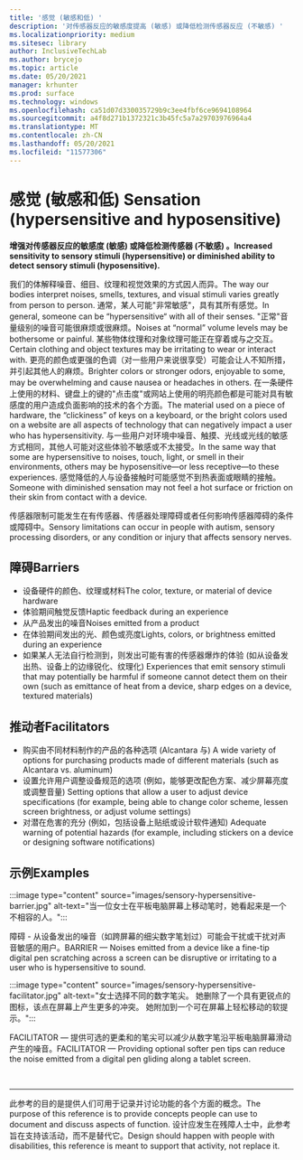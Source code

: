 ```yaml
---
title: '感觉 (敏感和低) '
description: '对传感器反应的敏感度提高 (敏感) 或降低检测传感器反应 (不敏感) '
ms.localizationpriority: medium
ms.sitesec: library
author: InclusiveTechLab
ms.author: brycejo
ms.topic: article
ms.date: 05/20/2021
manager: krhunter
ms.prod: surface
ms.technology: windows
ms.openlocfilehash: ca51d07d330035729b9c3ee4fbf6ce9694108964
ms.sourcegitcommit: a4f8d271b1372321c3b45fc5a7a29703976964a4
ms.translationtype: MT
ms.contentlocale: zh-CN
ms.lasthandoff: 05/20/2021
ms.locfileid: "11577306"
---
```

# <a name="sensation-hypersensitive-and-hyposensitive"></a><span data-ttu-id="82512-103">感觉 (敏感和低) </span><span class="sxs-lookup"><span data-stu-id="82512-103">Sensation (hypersensitive and hyposensitive)</span></span>

**<span data-ttu-id="82512-104">增强对传感器反应的敏感度 (敏感) 或降低检测传感器 (不敏感) 。</span><span class="sxs-lookup"><span data-stu-id="82512-104">Increased sensitivity to sensory stimuli (hypersensitive) or diminished ability to detect sensory stimuli (hyposensitive).</span></span>**

<span data-ttu-id="82512-105">我们的体解释噪音、细目、纹理和视觉效果的方式因人而异。</span><span class="sxs-lookup"><span data-stu-id="82512-105">The way our bodies interpret noises, smells, textures, and visual stimuli varies greatly from person to person.</span></span> <span data-ttu-id="82512-106">通常，某人可能"非常敏感"，具有其所有感觉。</span><span class="sxs-lookup"><span data-stu-id="82512-106">In general, someone can be “hypersensitive“ with all of their senses.</span></span> <span data-ttu-id="82512-107">"正常"音量级别的噪音可能很麻烦或很麻烦。</span><span class="sxs-lookup"><span data-stu-id="82512-107">Noises at “normal” volume levels may be bothersome or painful.</span></span> <span data-ttu-id="82512-108">某些物体纹理和对象纹理可能正在穿着或与之交互。</span><span class="sxs-lookup"><span data-stu-id="82512-108">Certain clothing and object textures may be irritating to wear or interact with.</span></span> <span data-ttu-id="82512-109">更亮的颜色或更强的色调（对一些用户来说很享受）可能会让人不知所措，并引起其他人的麻烦。</span><span class="sxs-lookup"><span data-stu-id="82512-109">Brighter colors or stronger odors, enjoyable to some, may be overwhelming and cause nausea or headaches in others.</span></span> <span data-ttu-id="82512-110">在一条硬件上使用的材料、键盘上的键的"点击度"或网站上使用的明亮颜色都是可能对具有敏感度的用户造成负面影响的技术的各个方面。</span><span class="sxs-lookup"><span data-stu-id="82512-110">The material used on a piece of hardware, the “clickiness” of keys on a keyboard, or the bright colors used on a website are all aspects of technology that can negatively impact a user who has hypersensitivity.</span></span> <span data-ttu-id="82512-111">与一些用户对环境中噪音、触摸、光线或光线的敏感方式相同，其他人可能对这些体验不敏感或不太接受。</span><span class="sxs-lookup"><span data-stu-id="82512-111">In the same way that some are hypersensitive to noises, touch, light, or smell in their environments, others may be hyposensitive—or less receptive—to these experiences.</span></span> <span data-ttu-id="82512-112">感觉降低的人与设备接触时可能感觉不到热表面或眼睛的接触。</span><span class="sxs-lookup"><span data-stu-id="82512-112">Someone with diminished sensation may not feel a hot surface or friction on their skin from contact with a device.</span></span>

<span data-ttu-id="82512-113">传感器限制可能发生在有传感器、传感器处理障碍或者任何影响传感器障碍的条件或障碍中。</span><span class="sxs-lookup"><span data-stu-id="82512-113">Sensory limitations can occur in people with autism, sensory processing disorders, or any condition or injury that affects sensory nerves.</span></span>

## <a name="barriers"></a><span data-ttu-id="82512-114">障碍</span><span class="sxs-lookup"><span data-stu-id="82512-114">Barriers</span></span>
* <span data-ttu-id="82512-115">设备硬件的颜色、纹理或材料</span><span class="sxs-lookup"><span data-stu-id="82512-115">The color, texture, or material of device hardware</span></span>
* <span data-ttu-id="82512-116">体验期间触觉反馈</span><span class="sxs-lookup"><span data-stu-id="82512-116">Haptic feedback during an experience</span></span>
* <span data-ttu-id="82512-117">从产品发出的噪音</span><span class="sxs-lookup"><span data-stu-id="82512-117">Noises emitted from a product</span></span>
* <span data-ttu-id="82512-118">在体验期间发出的光、颜色或亮度</span><span class="sxs-lookup"><span data-stu-id="82512-118">Lights, colors, or brightness emitted during an experience</span></span>
* <span data-ttu-id="82512-119">如果某人无法自行检测到，则发出可能有害的传感器爆炸的体验 (如从设备发出热、设备上的边缘锐化、纹理化) </span><span class="sxs-lookup"><span data-stu-id="82512-119">Experiences that emit sensory stimuli that may potentially be harmful if someone cannot detect them on their own (such as emittance of heat from a device, sharp edges on a device, textured materials)</span></span>

## <a name="facilitators"></a><span data-ttu-id="82512-120">推动者</span><span class="sxs-lookup"><span data-stu-id="82512-120">Facilitators</span></span>
* <span data-ttu-id="82512-121">购买由不同材料制作的产品的各种选项 (Alcantara 与) </span><span class="sxs-lookup"><span data-stu-id="82512-121">A wide variety of options for purchasing products made of different materials (such as Alcantara vs. aluminum)</span></span>
* <span data-ttu-id="82512-122">设置允许用户调整设备规范的选项 (例如，能够更改配色方案、减少屏幕亮度或调整音量) </span><span class="sxs-lookup"><span data-stu-id="82512-122">Setting options that allow a user to adjust device specifications (for example, being able to change color scheme, lessen screen brightness, or adjust volume settings)</span></span>
* <span data-ttu-id="82512-123">对潜在危害的充分 (例如，包括设备上贴纸或设计软件通知) </span><span class="sxs-lookup"><span data-stu-id="82512-123">Adequate warning of potential hazards (for example, including stickers on a device or designing software notifications)</span></span>

## <a name="examples"></a><span data-ttu-id="82512-124">示例</span><span class="sxs-lookup"><span data-stu-id="82512-124">Examples</span></span>

:::image type="content" source="images/sensory-hypersensitive-barrier.jpg" alt-text="当一位女士在平板电脑屏幕上移动笔时，她看起来是一个不相容的人。":::

<span data-ttu-id="82512-126">障碍 - 从设备发出的噪音（如跨屏幕的细尖数字笔划过）可能会干扰或干扰对声音敏感的用户。</span><span class="sxs-lookup"><span data-stu-id="82512-126">BARRIER — Noises emitted from a device like a fine-tip digital pen scratching across a screen can be disruptive or irritating to a user who is hypersensitive to sound.</span></span>

:::image type="content" source="images/sensory-hypersensitive-facilitator.jpg" alt-text="女士选择不同的数字笔尖。 她删除了一个具有更锐点的图标，该点在屏幕上产生更多的冲突。 她附加到一个可在屏幕上轻松移动的软提示。":::

<span data-ttu-id="82512-130">FACILITATOR — 提供可选的更柔和的笔尖可以减少从数字笔沿平板电脑屏幕滑动产生的噪音。</span><span class="sxs-lookup"><span data-stu-id="82512-130">FACILITATOR — Providing optional softer pen tips can reduce the noise emitted from a digital pen gliding along a tablet screen.</span></span>

&nbsp;

[comment]: # (Footer 语句)
___
<span data-ttu-id="82512-132">此参考的目的是提供人们可用于记录并讨论功能的各个方面的概念。</span><span class="sxs-lookup"><span data-stu-id="82512-132">The purpose of this reference is to provide concepts people can use to document and discuss aspects of function.</span></span> <span data-ttu-id="82512-133">设计应发生在残障人士中，此参考旨在支持该活动，而不是替代它。</span><span class="sxs-lookup"><span data-stu-id="82512-133">Design should happen with people with disabilities, this reference is meant to support that activity, not replace it.</span></span> 